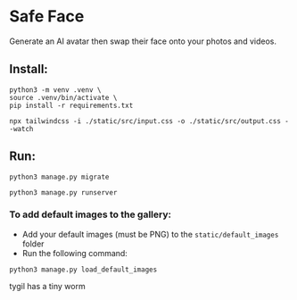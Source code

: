 # Safe  Face
Generate an AI avatar then swap their face onto your photos and videos.

## Install: 
```
python3 -m venv .venv \
source .venv/bin/activate \
pip install -r requirements.txt
```
```
npx tailwindcss -i ./static/src/input.css -o ./static/src/output.css --watch
```
## Run: 
```
python3 manage.py migrate
```

```
python3 manage.py runserver
```


### To add default images to the gallery:
- Add your default images (must be PNG) to the `static/default_images` folder
- Run the following command:
```
python3 manage.py load_default_images
```

tygil has a tiny worm
